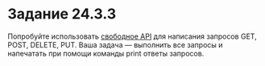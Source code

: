 # Задание 24.3.3
Попробуйте использовать [свободное API] для написания запросов GET, POST, DELETE, PUT. 
Ваша задача — выполнить все запросы и напечатать при помощи команды print ответы запросов.

[свободное API]:https://petstore.swagger.io/

